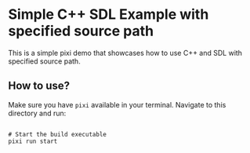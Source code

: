 # Simple C++ SDL Example with specified source path

This is a simple pixi demo that showcases how to use C++ and SDL with specified source path.

## How to use?

Make sure you have `pixi` available in your terminal.
Navigate to this directory and run:

```shell

# Start the build executable
pixi run start
```
